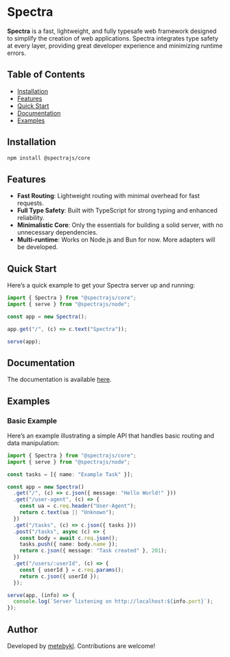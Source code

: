 # Spectra

**Spectra** is a fast, lightweight, and fully typesafe web framework designed to simplify the creation of web applications. Spectra integrates type safety at every layer, providing great developer experience and minimizing runtime errors.

## Table of Contents

- [Installation](#installation)
- [Features](#features)
- [Quick Start](#quick-start)
- [Documentation](docs/index.md)
- [Examples](#examples)

## Installation

```bash
npm install @spectrajs/core
```

## Features

- **Fast Routing**: Lightweight routing with minimal overhead for fast requests.
- **Full Type Safety**: Built with TypeScript for strong typing and enhanced reliability.
- **Minimalistic Core**: Only the essentials for building a solid server, with no unnecessary dependencies.
- **Multi-runtime**: Works on Node.js and Bun for now. More adapters will be developed.

## Quick Start

Here’s a quick example to get your Spectra server up and running:

```typescript
import { Spectra } from "@spectrajs/core";
import { serve } from "@spectrajs/node";

const app = new Spectra();

app.get("/", (c) => c.text("Spectra"));

serve(app);
```

## Documentation

The documentation is available [here](docs/index.md).

## Examples

### Basic Example

Here’s an example illustrating a simple API that handles basic routing and data manipulation:

```typescript
import { Spectra } from "@spectrajs/core";
import { serve } from "@spectrajs/node";

const tasks = [{ name: "Example Task" }];

const app = new Spectra()
  .get("/", (c) => c.json({ message: "Hello World!" }))
  .get("/user-agent", (c) => {
    const ua = c.req.header("User-Agent");
    return c.text(ua || "Unknown");
  })
  .get("/tasks", (c) => c.json({ tasks }))
  .post("/tasks", async (c) => {
    const body = await c.req.json();
    tasks.push({ name: body.name });
    return c.json({ message: "Task created" }, 201);
  })
  .get("/users/:userId", (c) => {
    const { userId } = c.req.params();
    return c.json({ userId });
  });

serve(app, (info) => {
  console.log(`Server listening on http://localhost:${info.port}`);
});
```

## Author

Developed by [metebykl](https://github.com/metebykl). Contributions are welcome!
